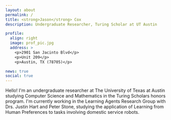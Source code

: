 ```yaml
---
layout: about
permalink: /
title: <strong>Jason</strong> Cox
description: Undergraduate Researcher, Turing Scholar at UT Austin

profile:
  align: right
  image: prof_pic.jpg
  address: >
    <p>2901 San Jacinto Blvd</p>
    <p>Unit 209</p>
    <p>Austin, TX (78705)</p>

news: true
social: true
---
```


Hello! I'm an undergraduate researcher at The University of Texas at Austin studying Computer Science and Mathematics in the Turing Scholars honors program. I'm currently working in the Learning Agents Research Group with Drs. Justin Hart and Peter Stone, studying the application of Learning from Human Preferences to tasks involving domestic service robots.
